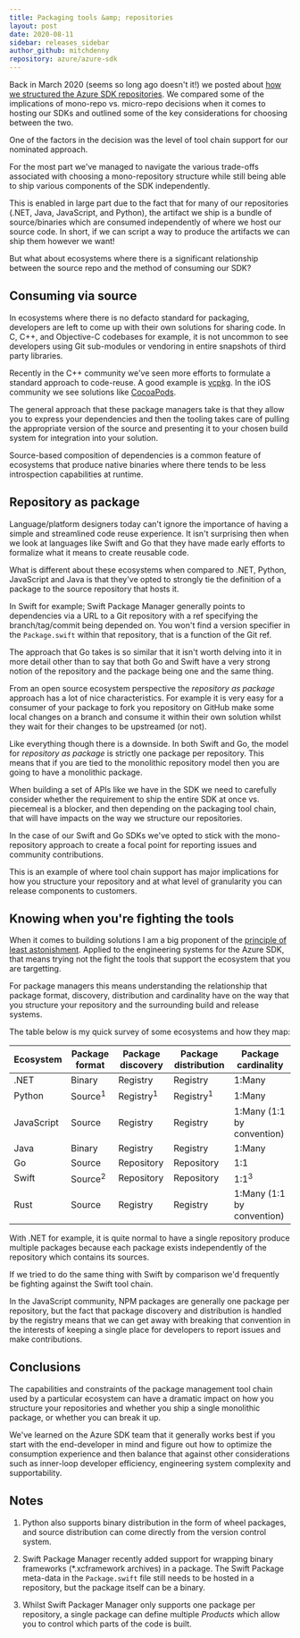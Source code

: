 ```yaml
---
title: Packaging tools &amp; repositories
layout: post
date: 2020-08-11
sidebar: releases_sidebar
author_github: mitchdenny
repository: azure/azure-sdk
---
```


Back in March 2020 (seems so long ago doesn't it!) we posted about [how we structured the Azure SDK repositories](https://devblogs.microsoft.com/azure-sdk/building-the-azure-sdk-repository-structure/). We compared some of the implications of mono-repo vs. micro-repo decisions when it comes to hosting our SDKs and outlined some of the key considerations for choosing between the two.

One of the factors in the decision was the level of tool chain support for our nominated approach.

For the most part we've managed to navigate the various trade-offs associated with choosing a mono-repository structure while still being able to ship various components of the SDK independently.

This is enabled in large part due to the fact that for many of our repositories (.NET, Java, JavaScript, and Python), the artifact we ship is a bundle of source/binaries which are consumed independently of where we host our source code. In short, if we can script a way to produce the artifacts we can ship them however we want!

But what about ecosystems where there is a significant relationship between the source repo and the method of consuming our SDK?

## Consuming via source

In ecosystems where there is no defacto standard for packaging, developers are left to come up with their own solutions for sharing code. In C, C++, and Objective-C codebases for example, it is not uncommon to see developers using Git sub-modules or vendoring in entire snapshots of third party libraries.

Recently in the C++ community we've seen more efforts to formulate a standard approach to code-reuse. A good example is [vcpkg](https://github.com/Microsoft/vcpkg). In the iOS community we see solutions like [CocoaPods](https://cocoapods.org/).

The general approach that these package managers take is that they allow you to express your dependencies and then the tooling takes care of pulling the appropriate version of the source and presenting it to your chosen build system for integration into your solution.

Source-based composition of dependencies is a common feature of ecosystems that produce native binaries where there tends to be less introspection capabilities at runtime.

## Repository as package

Language/platform designers today can't ignore the importance of having a simple and streamlined code reuse experience. It isn't surprising then when we look at languages like Swift and Go that they have made early efforts to formalize what it means to create reusable code.

What is different about these ecosystems when compared to .NET, Python, JavaScript and Java is that they've opted to strongly tie the definition of a package to the source repository that hosts it.

In Swift for example; Swift Package Manager generally points to dependencies via a URL to a Git repository with a ref specifying the branch/tag/commit being depended on. You won't find a version specifier in the ```Package.swift``` within that repository, that is a function of the Git ref.

The approach that Go takes is so similar that it isn't worth delving into it in more detail other than to say that both Go and Swift have a very strong notion of the repository and the package being one and the same thing.

From an open source ecosystem perspective the _repository as package_ approach has a lot of nice characteristics. For example it is very easy for a consumer of your package to fork you repository on GitHub make some local changes on a branch and consume it within their own solution whilst they wait for their changes to be upstreamed (or not).

Like everything though there is a downside. In both Swift and Go, the model for _repository as package_ is strictly one package per repository. This means that if you are tied to the monolithic repository model then you are going to have a monolithic package.

When building a set of APIs like we have in the SDK we need to carefully consider whether the requirement to ship the entire SDK at once vs. piecemeal is a blocker, and then depending on the packaging tool chain, that will have impacts on the way we structure our repositories.

In the case of our Swift and Go SDKs we've opted to stick with the mono-repository approach to create a focal point for reporting issues and community contributions.

This is an example of where tool chain support has major implications for how you structure your repository and at what level of granularity you can release components to customers.

## Knowing when you're fighting the tools

When it comes to building solutions I am a big proponent of the [principle of least astonishment](https://en.wikipedia.org/wiki/Principle_of_least_astonishment). Applied to the engineering systems for the Azure SDK, that means trying not the fight the tools that support the ecosystem that you are targetting.

For package managers this means understanding the relationship that package format, discovery, distribution and cardinality have on the way that you structure your repository and the surrounding build and release systems.

The table below is my quick survey of some ecosystems and how they map:

|Ecosystem|Package format|Package discovery|Package distribution|Package cardinality
|--|--|--|--|--|
|.NET|Binary|Registry|Registry|1:Many
|Python|Source<sup>1</sup>|Registry<sup>1</sup>|Registry<sup>1</sup>|1:Many
|JavaScript|Source|Registry|Registry|1:Many (1:1 by convention)
|Java|Binary|Registry|Registry|1:Many
|Go|Source|Repository|Repository|1:1
|Swift|Source<sup>2</sup>|Repository|Repository|1:1<sup>3</sup>
|Rust|Source|Registry|Registry|1:Many (1:1 by convention)

With .NET for example, it is quite normal to have a single repository produce multiple packages because each package exists independently of the repository which contains its sources.

If we tried to do the same thing with Swift by comparison we'd frequently be fighting against the Swift tool chain.

In the JavaScript community, NPM packages are generally one package per repository, but the fact that package discovery and distribution is handled by the registry means that we can get away with breaking that convention in the interests of keeping a single place for developers to report issues and make contributions.

## Conclusions

The capabilities and constraints of the package management tool chain used by a particular ecosystem can have a dramatic impact on how you structure your repositories and whether you ship a single monolithic package, or whether you can break it up.

We've learned on the Azure SDK team that it generally works best if you start with the end-developer in mind and figure out how to optimize the consumption experience and then balance that against other considerations such as inner-loop developer efficiency, engineering system complexity and supportability.

## Notes

1. Python also supports binary distribution in the form of wheel packages, and source distribution can come directly from the version control system.

2. Swift Package Manager recently added support for wrapping binary frameworks (*.xcframework archives) in a package. The Swift Package meta-data in the ```Package.swift``` file still needs to be hosted in a repository, but the package itself can be a binary.

3. Whilst Swift Packager Manager only supports one package per repository, a single package can define multiple _Products_ which allow you to control which parts of the code is built.
